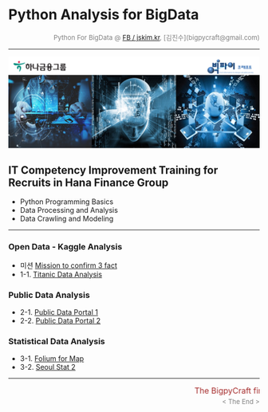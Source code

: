 
# Python Analysis for BigData

<div align='right'><font size=2 color='gray'>Python For BigData @ <font color='blue'><a href='https://www.facebook.com/jskim.kr'>FB / jskim.kr</a></font>, [김진수](bigpycraft@gmail.com)</font></div>
<hr>

<img src="../images/img_front_readme.png">

## IT Competency Improvement Training for Recruits in Hana Finance Group
- Python Programming Basics
- Data Processing and Analysis
- Data Crawling and Modeling

<hr>

### Open Data - Kaggle Analysis
- 미션 [Mission to confirm 3 fact                   ][bda-M1]
- 1-1. [Titanic Data Analysis                       ][bda-12]

### Public Data Analysis
- 2-1. [Public Data Portal 1                        ][bda-21]
- 2-2. [Public Data Portal 2                        ][bda-22]

### Statistical Data Analysis
- 3-1. [Folium for Map                              ][bda-31]
- 3-2. [Seoul Stat 2                                ][bda-32]


[bda-M1]:  https://htmlpreview.github.io/?https://github.com/bigpycraft/ict19apr-hanafin/blob/master/section-C/html/PD_DA_310_Kaggle_Stat_Visualize___Mission.html          "Go bda-M1"
[bda-11]:  https://htmlpreview.github.io/?https://github.com/bigpycraft/ict19apr-hanafin/blob/master/section-C/html/PD_DA_311_Kaggle_Stat_Visualize.html                    "Go bda-11"
[bda-12]:  https://htmlpreview.github.io/?https://github.com/bigpycraft/ict19apr-hanafin/blob/master/section-C/html/PD_DA_312_Kaggle_Titanic_ver3.html                      "Go bda-12"
[bda-M2]:  https://htmlpreview.github.io/?https://github.com/bigpycraft/ict19apr-hanafin/blob/master/section-C/html/PD_DA_323_DataGoKr_CCTV현황_in2017___Mission.html       "Go bda-M2"
[bda-21]:  https://htmlpreview.github.io/?https://github.com/bigpycraft/ict19apr-hanafin/blob/master/section-C/html/PD_DA_321_DataGoKr_노화빌딩.html                        "Go bda-21"
[bda-22]:  https://htmlpreview.github.io/?https://github.com/bigpycraft/ict19apr-hanafin/blob/master/section-C/html/PD_DA_322_DataGoKr_범죄발생.html                        "Go bda-22"
[bda-23]:  https://htmlpreview.github.io/?https://github.com/bigpycraft/ict19apr-hanafin/blob/master/section-C/html/PD_DA_323_DataGoKr_CCTV현황_in2017_ver2.html            "Go bda-23"
[bda-31]:  https://htmlpreview.github.io/?https://github.com/bigpycraft/ict19apr-hanafin/blob/master/section-C/html/PD_DA_332_Folium_for_Map_ver2.html                      "Go bda-32"
[bda-32]:  https://htmlpreview.github.io/?https://github.com/bigpycraft/ict19apr-hanafin/blob/master/section-C/html/PD_DA_333_Seoul_Population_18_3Q.html                   "Go bda-33"
[bda-33]:  https://htmlpreview.github.io/?https://github.com/bigpycraft/ict19apr-hanafin/blob/master/section-C/html/PD_DA_331_OpenGov_Seoul_CCTV_in2018_ver3.html           "Go bda-31"


<hr>
<marquee><font size=3 color='brown'>The BigpyCraft find the information to design valuable society with Technology & Craft.</font></marquee>
<div align='right'><font size=2 color='gray'> &lt; The End &gt; </font></div>
